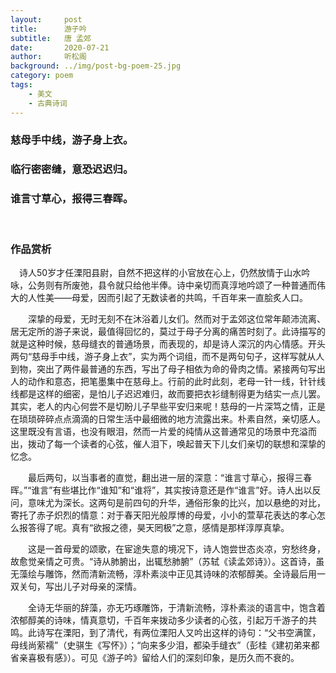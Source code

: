 ```yaml
---
layout:     post
title:      游子吟
subtitle:   唐 孟郊
date:       2020-07-21
author:     听松阁
background: ../img/post-bg-poem-25.jpg
category: poem
tags:
    - 美文
    - 古典诗词
---
```


### 慈母手中线，游子身上衣。
### 临行密密缝，意恐迟迟归。
### 谁言寸草心，报得三春晖。
<br>

### 作品赏析
　诗人50岁才任溧​阳县​尉，自然不把这样的小官放在心上，仍然放情于山水吟咏，公务则有所废弛，县令就只给他半俸。诗中亲切而真淳地吟颂了一种普通而伟大的人性美——母​爱，因而引起了无数读者的共鸣，千百年来一直脍炙​人口。

　　深挚的母爱，无时无刻不在沐浴着儿女们。然而对于孟郊这位常年颠沛流离、居无定所的游子来说，最值得回忆的，莫过于母子分离的痛苦时刻了。此诗描写的就是这种时候，慈母缝衣的普通场景，而表现的，却是诗人深沉的内心情感。开头两句“慈母手中线，游子身上衣”，实为两个词组，而不是两句句子，这样写就从人到物，突出了两件最普通的东西，写出了母子相依为命的骨肉之情。紧接两句写出人的动作和意态，把笔墨集中在慈母上。行前的此时此刻，老母一针一线，针针线线都是这样的细密，是怕儿子迟迟难归，故而要把衣衫缝制得更为结实一点儿罢。其实，老人的内心何尝不是切盼儿子早些平安归来呢！慈母的一片深笃之情，正是在琐琐碎碎点点滴滴的日常生​活中最细微的地方流露出来。朴素自然，亲切感人。这里既没有言语，也没有眼泪，然而一片爱的纯情从这普通常见的场景中充溢而出，拨动了每一个读者的心弦，催人泪下，唤起普天下儿女们亲切的联想和深挚的忆念。

　　最后两句，以当事者的直觉，翻出进一层的深意：“谁言寸草心，报得三春晖。”“谁言”有些堪比作“谁知”和“谁将”，其实按诗意还是作“谁言”好。诗人出以反问，意味尤为深长。这两句是前四句的升华，通俗形象的比兴，加以悬绝的对比，寄托了赤子炽烈的情意：对于春天阳光般厚博的母爱，小小的萱草花表达的孝心怎么报答得了呢。真有“欲报之德，昊天罔极”之意，感情是那样淳厚真挚。

　　这是一首母爱的颂歌，在宦途失意的境况下，诗人饱尝世态炎凉，穷愁终身，故愈觉亲情之可贵。“诗从肺腑出，出辄愁肺腑”（苏轼《读孟郊诗》）。这首诗，虽无藻绘与雕饰，然而清新流畅，淳朴素淡中正见其诗味的浓郁醇美。全诗最后用一双关句，写出儿子对母亲的深情。

　　全诗无华丽的辞藻，亦无巧琢雕饰，于清新流畅，淳朴素淡的语言中，饱含着浓郁醇美的诗味，情真意切，千百年来拨动多少读者的心弦，引起万千游子的共鸣。此诗写在溧阳，到了清代，有两位溧阳人又吟出这样的诗句：“父书空满筐，母线尚萦襦”（史骐生《写怀》）；“向来多少泪，都染手缝衣”（彭桂《建初弟来都省亲喜极有感》）。可见《游子吟》留给人们的深刻印象，是历久而不衰的。
